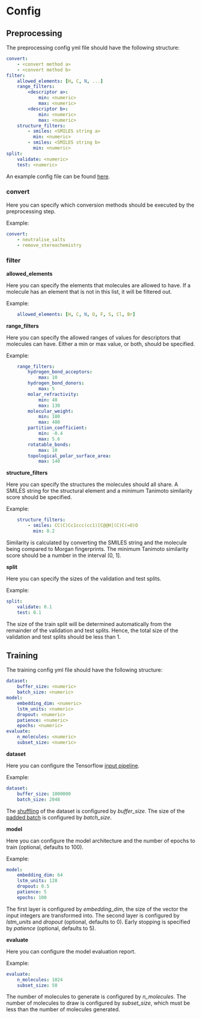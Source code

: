# Config

## Preprocessing

The preprocessing config yml file should have the following structure:

```yaml
convert:
    - <convert method a>
    - <convert method b>
filter:
    allowed_elements: [H, C, N, ...]
    range_filters:
        <descriptor a>:
            min: <numeric>
            max: <numeric>
        <descriptor b>:
            min: <numeric>
            max: <numeric>
    structure_filters:
        - smiles: <SMILES string a>
          min: <numeric>
        - smiles: <SMILES string b>
          min: <numeric>
split:
    validate: <numeric>
    test: <numeric>
```

An example config file can be found [here](examples/preprocessing.yml).

### convert

Here you can specify which conversion methods should be executed by the preprocessing step.

Example:
```yaml
convert:
    - neutralise_salts
    - remove_stereochemistry
```

### filter

**allowed_elements**

Here you can specify the elements that molecules are allowed to have.
If a molecule has an element that is not in this list, it will be filtered out.

Example:
```yaml
    allowed_elements: [H, C, N, O, F, S, Cl, Br]
```

**range_filters**

Here you can specify the allowed ranges of values for descriptors that molecules can have.
Either a min or max value, or both, should be specified.

Example:
```yaml
    range_filters:
        hydrogen_bond_acceptors:
            max: 10
        hydrogen_bond_donors:
            max: 5
        molar_refractivity:
            min: 40
            max: 130
        molecular_weight:
            min: 180
            max: 480
        partition_coefficient:
            min: -0.4
            max: 5.6
        rotatable_bonds:
            max: 10
        topological_polar_surface_area:
            max: 140
```

**structure_filters**

Here you can specify the structures the molecules should all share.
A SMILES string for the structural element and a minimum Tanimoto similarity score should be specified.

Example:
```yaml
    structure_filters:
        - smiles: CC(C)Cc1ccc(cc1)[C@@H](C)C(=O)O
          min: 0.2
```

Similarity is calculated by converting the SMILES string and the molecule being compared to Morgan fingerprints.
The minimum Tanimoto similarity score should be a number in the interval (0, 1].


**split**

Here you can specify the sizes of the validation and test splits.

Example:
```yaml
split:
    validate: 0.1
    test: 0.1
```

The size of the train split will be determined automatically from the remainder of the validation and test splits.
Hence, the total size of the validation and test splits should be less than 1.


## Training

The training config yml file should have the following structure:

```yaml
dataset:
    buffer_size: <numeric>
    batch_size: <numeric>
model:
    embedding_dim: <numeric>
    lstm_units: <numeric>
    dropout: <numeric>
    patience: <numeric>
    epochs: <numeric>
evaluate:
    n_molecules: <numeric>
    subset_size: <numeric>
```

**dataset**

Here you can configure the Tensorflow [input pipeline](https://www.tensorflow.org/guide/data).


Example:
```yaml
dataset:
    buffer_size: 1000000
    batch_size: 2048
```

The [shuffling](https://www.tensorflow.org/api_docs/python/tf/data/Dataset#shuffle) of the dataset is configured by *buffer_size*.
The size of the [padded batch](https://www.tensorflow.org/api_docs/python/tf/data/Dataset#padded_batch) is configured by *batch_size*.

**model**

Here you can configure the model architecture and the number of epochs to train (optional, defaults to 100).

Example:
```yaml
model:
    embedding_dim: 64
    lstm_units: 128
    dropout: 0.5
    patience: 5
    epochs: 100
```

The first layer is configured by *embedding_dim*, the size of the vector the input integers are transformed into.
The second layer is configured by *lstm_units* and *dropout* (optional, defaults to 0).
Early stopping is specified by *patience* (optional, defaults to 5).

**evaluate**

Here you can configure the model evaluation report.

Example:
```yaml
evaluate:
    n_molecules: 1024
    subset_size: 50
```

The number of molecules to generate is configured by *n_molecules*.
The number of molecules to draw is configured by *subset_size*,
which must be less than the number of molecules generated.
